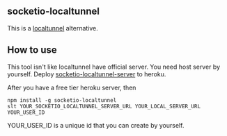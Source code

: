 ## socketio-localtunnel

This is a <a href="https://www.npmjs.com/package/localtunnel" target="_blank">localtunnel</a> alternative.

## How to use

This tool isn't like localtunnel have official server. You need host server by yourself.
Deploy <a href="https://github.com/liu-j-h/socketio-localtunnel-server" target="_blank">socketio-localtunnel-server</a> to heroku.

After you have a free tier heroku server, then

```shell
npm install -g socketio-localtunnel
slt YOUR_SOCKETIO_LOCALTUNNEL_SERVER_URL YOUR_LOCAL_SERVER_URL YOUR_USER_ID
```
YOUR_USER_ID is a unique id that you can create by yourself.
